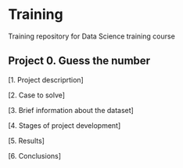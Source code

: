 # Training
Training repository for Data Science training course

## Project 0. Guess the number
[1. Project descriprtion]

[2. Case to solve]

[3. Brief information about the dataset]

[4. Stages of project development]

[5. Results]

[6. Conclusions]

